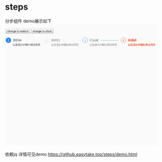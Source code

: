 # steps
分步组件
demo展示如下
![image](https://github.com/chro008/steps/raw/master/demo.gif)


依赖jq
详情可见demo 
https://github.easytake.top/steps/demo.html
